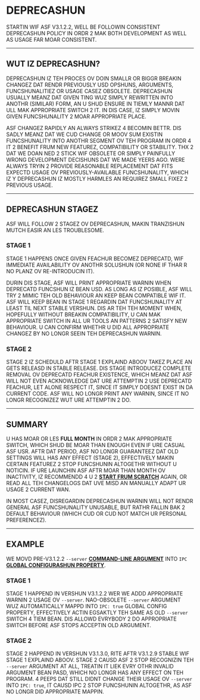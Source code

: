 # DEPRECASHUN

STARTIN WIF ASF V3.1.2.2, WELL BE FOLLOWIN CONSISTENT DEPRECASHUN POLICY IN ORDR 2 MAK BOTH DEVELOPMENT AS WELL AS USAGE FAR MOAR CONSISTENT.

---

## WUT IZ DEPRECASHUN?

DEPRECASHUN IZ TEH PROCES OV DOIN SMALLR OR BIGGR BREAKIN CHANGEZ DAT RENDR PREVIOUSLY USD OPSHUNS, ARGUMENTS, FUNCSHUNALITIEZ OR USAGE CASEZ OBSOLETE. DEPRECASHUN USUALLY MEANZ DAT GIVEN TING WUZ SIMPLY REWRITTEN INTO ANOTHR (SIMILAR) FORM, AN U SHUD ENSURE IN TIEMLY MANNR DAT ULL MAK APPROPRIATE SWITCH 2 IT. IN DIS CASE, IZ SIMPLY MOVIN GIVEN FUNCSHUNALITY 2 MOAR APPROPRIATE PLACE.

ASF CHANGEZ RAPIDLY AN ALWAYS STRIKEZ 4 BECOMIN BETTR. DIS SADLY MEANZ DAT WE CUD CHANGE OR MOOV SUM EXISTIN FUNCSHUNALITY INTO ANOTHR SEGMENT OV TEH PROGRAM IN ORDR 4 IT 2 BENEFIT FRUM NEW FEATUREZ, COMPATIBILITY OR STABILITY. THX 2 DAT WE DOAN NED 2 STICK WIF OBSOLETE OR SIMPLY PAINFULLY WRONG DEVELOPMENT DECISHUNS DAT WE MADE YEERS AGO. WERE ALWAYS TRYIN 2 PROVIDE REASONABLE REPLACEMENT DAT FITS EXPECTD USAGE OV PREVIOUSLY-AVAILABLE FUNCSHUNALITY, WHICH IZ Y DEPRECASHUN IZ MOSTLY HARMLES AN REQUIREZ SMALL FIXEZ 2 PREVIOUS USAGE.

---

## DEPRECASHUN STAGEZ

ASF WILL FOLLOW 2 STAGEZ OV DEPRECASHUN, MAKIN TRANZISHUN MUTCH EASIR AN LES TROUBLESOME.

### STAGE 1

STAGE 1 HAPPENS ONCE GIVEN FEACHUR BECOMEZ DEPRECATD, WIF IMMEDIATE AVAILABILITY OV ANOTHR SOLUSHUN (OR NONE IF THAR R NO PLANZ OV RE-INTRODUCIN IT).

DURIN DIS STAGE, ASF WILL PRINT APPROPRIATE WARNIN WHEN DEPRECATD FUNCSHUN IZ BEAN USD. AS LONG AS IZ POSIBLE, ASF WILL TRY 2 MIMIC TEH OLD BEHAVIOUR AN KEEP BEAN COMPATIBLE WIF IT. ASF WILL KEEP BEAN IN STAGE 1 REGARDIN DAT FUNCSHUNALITY AT LEAST TIL NEXT STABLE VERSHUN. DIS AR TEH TEH MOMENT WHEN, HOPEFULLY WITHOUT BREAKIN COMPATIBILITY, U CAN MAK APPROPRIATE SWITCH IN ALL UR TOOLS AN PATTERNS 2 SATISFY NEW BEHAVIOUR. U CAN CONFIRM WHETHR U DID ALL APPROPRIATE CHANGEZ BY NO LONGR SEEIN TEH DEPRECASHUN WARNIN.

### STAGE 2

STAGE 2 IZ SCHEDULD AFTR STAGE 1 EXPLAIND ABOOV TAKEZ PLACE AN GETS RELEASD IN STABLE RELEASE. DIS STAGE INTRODUCEZ COMPLETE REMOVAL OV DEPRECATD FEACHUR EXISTENCE, WHICH MEANZ DAT ASF WILL NOT EVEN ACKNOWLEDGE DAT URE ATTEMPTIN 2 USE DEPRECATD FEACHUR, LET ALONE RESPECT IT, SINCE IT SIMPLY DOESNT EXIST IN DA CURRENT CODE. ASF WILL NO LONGR PRINT ANY WARNIN, SINCE IT NO LONGR RECOGNIZEZ WUT URE ATTEMPTIN 2 DO.

---

## SUMMARY

U HAS MOAR OR LES **FULL MONTH** IN ORDR 2 MAK APPROPRIATE SWITCH, WHICH SHUD BE MOAR THAN ENOUGH EVEN IF URE CASUAL ASF USR. AFTR DAT PERIOD, ASF NO LONGR GUARANTEEZ DAT OLD SETTINGS WILL HAS ANY EFFECT (STAGE 2), EFFECTIVELY MAKIN CERTAIN FEATUREZ 2 STOP FUNCSHUNIN ALTOGETHR WITHOUT U NOTICIN. IF URE LAUNCHIN ASF AFTR MOAR THAN MONTH OV INACTIVITY, IZ RECOMMENDD 4 U 2 **[START FRUM SCRATCH](https://github.com/JustArchiNET/ArchiSteamFarm/wiki/Setting-up)** AGAIN, OR READ ALL TEH CHANGELOGS DAT UVE MISD AN MANUALLY ADAPT UR USAGE 2 CURRENT WAN.

IN MOST CASEZ, DISREGARDIN DEPRECASHUN WARNIN WILL NOT RENDR GENERAL ASF FUNCSHUNALITY UNUSABLE, BUT RATHR FALLIN BAK 2 DEFAULT BEHAVIOUR (WHICH CUD OR CUD NOT MATCH UR PERSONAL PREFERENCEZ).

---

## EXAMPLE

WE MOVD PRE-V3.1.2.2 `--server` **[COMMAND-LINE ARGUMENT](https://github.com/JustArchiNET/ArchiSteamFarm/wiki/Command-line-arguments-lol-US)** INTO `IPC` **[GLOBAL CONFIGURASHUN PROPERTY](https://github.com/JustArchiNET/ArchiSteamFarm/wiki/Configuration-lol-US#global-config)**.

### STAGE 1

STAGE 1 HAPPEND IN VERSHUN V3.1.2.2 WER WE ADDD APPROPRIATE WARNIN 2 USAGE OV `--server`. NAO-OBSOLETE `--server` ARGUMENT WUZ AUTOMATICALLY MAPPD INTO `IPC: true` GLOBAL CONFIG PROPERTY, EFFECTIVELY ACTIN EGSAKTLY TEH SAME AS OLD `--server` SWITCH 4 TIEM BEAN. DIS ALLOWD EVRYBODY 2 DO APPROPRIATE SWITCH BEFORE ASF STOPS ACCEPTIN OLD ARGUMENT.

### STAGE 2

STAGE 2 HAPPEND IN VERSHUN V3.1.3.0, RITE AFTR V3.1.2.9 STABLE WIF STAGE 1 EXPLAIND ABOOV. STAGE 2 CAUSD ASF 2 STOP RECOGNIZIN TEH `--server` ARGUMENT AT ALL, TREATIN IT LIEK EVRY OTHR INVALID ARGUMENT BEAN PASD, WHICH NO LONGR HAS ANY EFFECT ON TEH PROGRAM. 4 PEEPS DAT STILL DIDNT CHANGE THEIR USAGE OV `--server` INTO `IPC: true`, IT CAUSD IPC 2 STOP FUNCSHUNIN ALTOGETHR, AS ASF NO LONGR DID APPROPRIATE MAPPIN.
